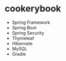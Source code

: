 # cookerybook

  - ‎Spring Framework
  - ‎Spring Boot
  - ‎Spring Security
  - Thymeleaf
  - ‎Hibernate
  - ‎MySQL
  - ‎Gradle